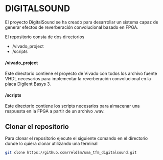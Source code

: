 # DIGITALSOUND

El proyecto DigitalSound se ha creado para desarrollar un sistema capaz de generar efectos de reverberación convolucional basado en FPGA.

El repositorio consta de dos directorios
 - /vivado_project
 - /scripts

#### /vivado_project
Este directorio contiene el proyecto de Vivado con todos los archivo fuente VHDL necesarios para implementar la reverberación convolucional en la placa Digilent Basys 3.

#### /scripts
Este directorio contiene los scripts necesarios para almacenar una respuesta en la FPGA a partir de un archivo .wav.

## Clonar el repositorio
Para clonar el repositorio ejecute el siguiente comando en el directorio donde lo quiera clonar utilizando una terminal

```sh
git clone https://github.com/reldlm/uma_tfm_digitalsound.git
```